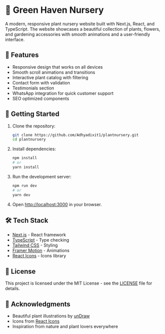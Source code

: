# 🌿 Green Haven Nursery

A modern, responsive plant nursery website built with Next.js, React, and TypeScript. The website showcases a beautiful collection of plants, flowers, and gardening accessories with smooth animations and a user-friendly interface.

## 🌟 Features

- Responsive design that works on all devices
- Smooth scroll animations and transitions
- Interactive plant catalog with filtering
- Contact form with validation
- Testimonials section
- WhatsApp integration for quick customer support
- SEO optimized components

## 🚀 Getting Started

1. Clone the repository:
   ```bash
   git clone https://github.com/Adhyadixit1/plantnursery.git
   cd plantnursery
   ```

2. Install dependencies:
   ```bash
   npm install
   # or
   yarn install
   ```

3. Run the development server:
   ```bash
   npm run dev
   # or
   yarn dev
   ```

4. Open [http://localhost:3000](http://localhost:3000) in your browser.

## 🛠️ Tech Stack

- [Next.js](https://nextjs.org/) - React framework
- [TypeScript](https://www.typescriptlang.org/) - Type checking
- [Tailwind CSS](https://tailwindcss.com/) - Styling
- [Framer Motion](https://www.framer.com/motion/) - Animations
- [React Icons](https://react-icons.github.io/react-icons/) - Icons library

## 📝 License

This project is licensed under the MIT License - see the [LICENSE](LICENSE) file for details.

## 🙏 Acknowledgments

- Beautiful plant illustrations by [unDraw](https://undraw.co/illustrations)
- Icons from [React Icons](https://react-icons.github.io/react-icons/)
- Inspiration from nature and plant lovers everywhere
